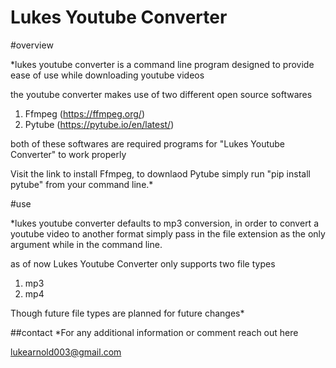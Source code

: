 Lukes Youtube Converter
======================================
#overview

*lukes youtube converter is a command line program designed to provide ease of use
while downloading youtube videos

the youtube converter makes use of two different open source softwares
1. Ffmpeg (https://ffmpeg.org/)
2. Pytube (https://pytube.io/en/latest/)

both of these softwares are required programs for "Lukes Youtube Converter" to work properly

Visit the link to install Ffmpeg, to downlaod Pytube simply run "pip install pytube" from your command line.*

#use

*lukes youtube converter defaults to mp3 conversion, in order to convert a youtube video to another format
simply pass in the file extension as the only argument while in the command line.

as of now Lukes Youtube Converter only supports two file types
1. mp3
2. mp4

Though future file types are planned for future changes*

##contact
*For any additional information or comment reach out here

lukearnold003@gmail.com
